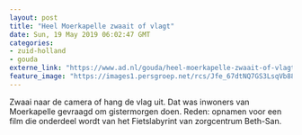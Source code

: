 ```yaml
---
layout: post
title: "Heel Moerkapelle zwaait of vlagt"
date: Sun, 19 May 2019 06:02:47 GMT
categories: 
- zuid-holland 
- gouda 
externe_link: "https://www.ad.nl/gouda/heel-moerkapelle-zwaait-of-vlagt~a30d5c23/"
feature_image: "https://images1.persgroep.net/rcs/Jfe_67dtNQ7GS3LsqVb88Koq53s/diocontent/148597361/_fitwidth/400/?appId=21791a8992982cd8da851550a453bd7f&quality=0.7"
---
```


Zwaai naar de camera of hang de vlag uit. Dat was inwoners van Moerkapelle gevraagd om gistermorgen doen. Reden: opnamen voor een film die onderdeel wordt van het Fietslabyrint van zorgcentrum Beth-San.
